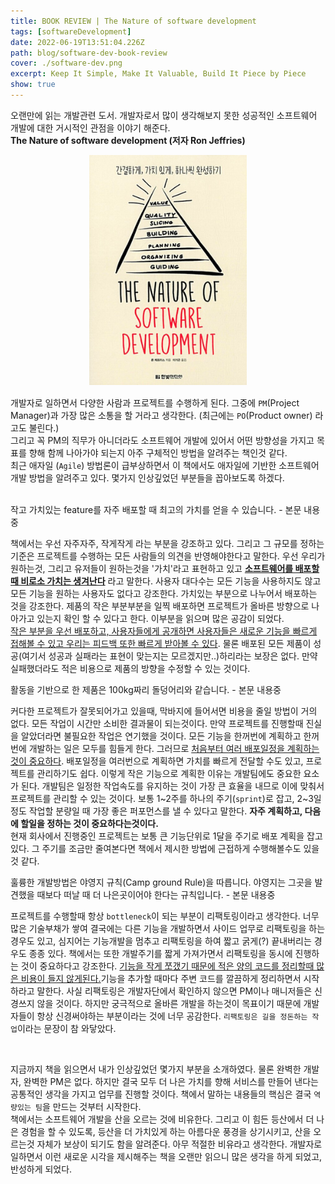 ```yaml
---
title: BOOK REVIEW | The Nature of software development
tags: [softwareDevelopment]
date: 2022-06-19T13:51:04.226Z
path: blog/software-dev-book-review
cover: ./software-dev.png
excerpt: Keep It Simple, Make It Valuable, Build It Piece by Piece
show: true
---
```

 
오랜만에 읽는 개발관련 도서. 개발자로서 많이 생각해보지 못한 성공적인 소프트웨어 개발에 대한 거시적인 관점을 이야기 해준다.  
**The Nature of software development  (저자 Ron Jeffries)**

<div style="width: 50%;margin-bottom: 15px; margin-left:auto; margin-right: auto;">
  <img src="./book.png" width="300px" />
</div>

개발자로 일하면서 다양한 사람과 프로젝트를 수행하게 된다. 그중에 `PM`(Project Manager)과 가장 많은 소통을 할 거라고 생각한다. (최근에는 `PO`(Product owner) 라고도 불린다.)  
그리고 꼭 PM의 직무가 아니더라도 소프트웨어 개발에 있어서 어떤 방향성을 가지고 목표를 향해 함께 나아가야 되는지 아주 구체적인 방법을 알려주는 책인것 같다.  
최근 애자일 (`Agile`) 방법론이 급부상하면서 이 책에서도 애자일에 기반한 소프트웨어 개발 방법을 알려주고 있다. 몇가지 인상깊었던 부분들을 꼽아보도록 하겠다.  
<br/>

<div class="quote">작고 가치있는 feature를 자주 배포할 때 최고의 가치를 얻을 수 있습니다. - 본문 내용중</div>

책에서는 우선 자주자주, 작게작게 라는 부분을 강조하고 있다. 그리고 그 규모를 정하는 기준은 프로젝트를 수행하는 모든 사람들의 의견을 반영해야한다고 말한다. 우선 우리가 원하는것, 그리고 유저들이 원하는것을 '가치'라고 표현하고 있고 <u>**소프트웨어를 배포할 때 비로소 가치는 생겨난다**</u> 라고 말한다. 사용자 대다수는 모든 기능을 사용하지도 않고 모든 기능을 원하는 사용자도 없다고 강조한다. 가치있는 부분으로 나누어서 배포하는 것을 강조한다. 제품의 작은 부분부분을 일찍 배포하면 프로젝트가 올바른 방향으로 나아가고 있는지 확인 할 수 있다고 한다. 이부분을 읽으며 많은 공감이 되었다.  
<u>작은 부분을 우선 배포하고, 사용자들에게 공개하면 사용자들은 새로운 기능을 빠르게 접해볼 수 있고 우리는 피드백 또한 빠르게 받아볼 수 있다</u>. 물론 배포된 모든 제품이 성공(여기서 성공과 실패라는 표현이 맞는지는 모르겠지만..)하리라는 보장은 없다. 만약 실패했더라도 적은 비용으로 제품의 방향을 수정할 수 있는 것이다.

<div class="quote">활동을 기반으로 한 제품은 100kg짜리 돌덩어리와 같습니다. - 본문 내용중</div>

커다한 프로젝트가 잘못되어가고 있을때, 막바지에 들어서면 비용을 줄일 방법이 거의 없다. 모든 작업이 시간만 소비한 결과물이 되는것이다. 만약 프로젝트를 진행할때 진실을 알았더라면 불필요한 작업은 연기했을 것이다. 모든 기능을 한꺼번에 계획하고 한꺼번에 개발하는 일은 모두를 힘들게 한다. 그러므로 <u>처음부터 여러 배포일정을 계획하는것이 중요하다</u>. 배포일정을 여러번으로 계획하면 가치를 빠르게 전달할 수도 있고, 프로젝트를 관리하기도 쉽다. 이렇게 작은 기능으로 계획한 이유는 개발팀에도 중요한 요소가 된다. 개발팀은 일정한 작업속도를 유지하는 것이 가장 큰 효율을 내므로 이에 맞춰서 프로젝트를 관리할 수 있는 것이다. 보통 1~2주를 하나의 주기(`sprint`)로 잡고, 2~3일 정도 작업할 분량일 때 가장 좋은 퍼포먼스를 낼 수 있다고 말한다. <b>자주 계획하고, 다음에 할일을 정하는 것이 중요하다는것이다.</b><br/>
현재 회사에서 진행중인 프로젝트는 보통 큰 기능단위로 1달을 주기로 배포 계획을 잡고 있다. 그 주기를 조금만 줄여본다면 책에서 제시한 방법에 근접하게 수행해볼수도 있을것 같다.

<div class="quote">훌륭한 개발방법은 야영지 규칙(Camp ground Rule)을 따릅니다. 야영지는 그곳을 발견했을 때보다 떠날 때 더 나은곳이어야 한다는 규칙입니다. - 본문 내용중</div>

프로젝트를 수행할때 항상 `bottleneck`이 되는 부분이 리팩토링이라고 생각한다. 너무 많은 기술부채가 쌓여 결국에는 다른 기능을 개발하면서 사이드 업무로 리팩토링을 하는 경우도 있고, 심지어는 기능개발을 멈추고 리팩토링을 하여 짧고 굵게(?) 끝내버리는 경우도 종종 있다. 책에서는 또한 개발주기를 짧게 가져가면서 리팩토링을 동시에 진행하는 것이 중요하다고 강조한다. <u>기능을 작게 쪼갰기 때문에 적은 양의 코드를 정리할때 많은 비용이 들지 않게된다.</u>기능을 추가할 때마다 주변 코드를 깔끔하게 정리하면서 시작하라고 말한다. 사실 리팩토링은 개발자단에서 확인하지 않으면 PM이나 매니저들은 신경쓰지 않을 것이다. 하지만 궁극적으로 올바른 개발을 하는것이 목표이기 때문에 개발자들이 항상 신경써야하는 부분이라는 것에 너무 공감한다. `리팩토링은 길을 정돈하는 작업`이라는 문장이 참 와닿았다.

<br/>

지금까지 책을 읽으면서 내가 인상깊었던 몇가지 부분을 소개하였다. 물론 완벽한 개발자, 완벽한 PM은 없다. 하지만 결국 모두 더 나은 가치를 향해 서비스를 만들어 낸다는 공통적인 생각을 가지고 업무를 진행할 것이다. 책에서 말하는 내용들의 핵심은 결국 `역량있는 팀`을 만드는 것부터 시작한다.  
책에서는 소프트웨어 개발을 산을 오르는 것에 비유한다. 그리고 이 힘든 등산에서 더 나은 경험을 할 수 있도록, 등산을 더 가치있게 하는 아름다운 풍경을 상기시키고, 산을 오르는것 자체가 보상이 되기도 함을 알려준다. 아무 적절한 비유라고 생각한다. 개발자로 일하면서 이런 새로운 시각을 제시해주는 책을 오랜만 읽으니 많은 생각을 하게 되었고, 반성하게 되었다.      
